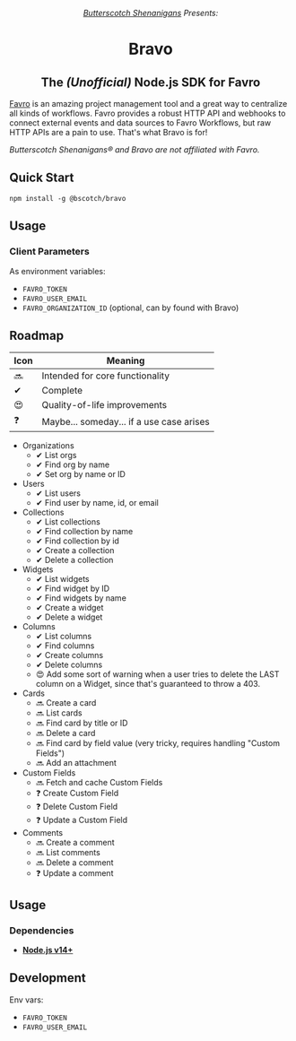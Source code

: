 <p align="center"><i><a href="https://www.bscotch.net">Butterscotch Shenanigans</a> Presents:</i></p>

<h1 align="center"> Bravo</h1>
<h2 align="center">The <i>(Unofficial)</i> Node.js SDK for Favro</h2>

[Favro](https://www.favro.com/) is an amazing project management tool
and a great way to centralize all kinds of workflows. Favro provides a
robust HTTP API and webhooks to connect external events and data sources
to Favro Workflows, but raw HTTP APIs are a pain to use. That's what Bravo
is for!

_Butterscotch Shenanigans&reg; and Bravo are not affiliated with Favro._

## Quick Start

`npm install -g @bscotch/bravo`

## Usage

### Client Parameters

As environment variables:

- `FAVRO_TOKEN`
- `FAVRO_USER_EMAIL`
- `FAVRO_ORGANIZATION_ID` (optional, can by found with Bravo)

## Roadmap

| Icon | Meaning                                  |
| ---- | ---------------------------------------- |
| 🔜   | Intended for core functionality          |
| ✔    | Complete                                 |
| 😍   | Quality-of-life improvements             |
| ❓   | Maybe... someday... if a use case arises |

- Organizations
  - ✔ List orgs
  - ✔ Find org by name
  - ✔ Set org by name or ID
- Users
  - ✔ List users
  - ✔ Find user by name, id, or email
- Collections
  - ✔ List collections
  - ✔ Find collection by name
  - ✔ Find collection by id
  - ✔ Create a collection
  - ✔ Delete a collection
- Widgets
  - ✔ List widgets
  - ✔ Find widget by ID
  - ✔ Find widgets by name
  - ✔ Create a widget
  - ✔ Delete a widget
- Columns
  - ✔ List columns
  - ✔ Find columns
  - ✔ Create columns
  - ✔ Delete columns
  - 😍 Add some sort of warning when a user tries to delete the LAST column on a Widget, since that's guaranteed to throw a 403.
- Cards
  - 🔜 Create a card
  - 🔜 List cards
  - 🔜 Find card by title or ID
  - 🔜 Delete a card
  - 🔜 Find card by field value (very tricky, requires handling "Custom Fields")
  - 🔜 Add an attachment
- Custom Fields
  - 🔜 Fetch and cache Custom Fields
  - ❓ Create Custom Field
  - ❓ Delete Custom Field
  - ❓ Update a Custom Field
- Comments
  - 🔜 Create a comment
  - 🔜 List comments
  - 🔜 Delete a comment
  - ❓ Update a comment

## Usage

### Dependencies

- [**Node.js v14+**](https://nodejs.org/)

## Development

Env vars:

- `FAVRO_TOKEN`
- `FAVRO_USER_EMAIL`
